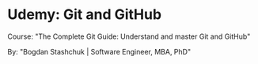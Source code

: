 # Udemy: Git and GitHub

Course: "The Complete Git Guide: Understand and master Git and GitHub"

By: "Bogdan Stashchuk | Software Engineer, MBA, PhD"
